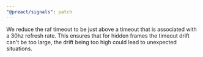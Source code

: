 ```yaml
---
"@preact/signals": patch
---
```


We reduce the raf timeout to be just above a timeout that is associated with a 30hz refresh rate. This ensures that for hidden frames the timeout drift can't be too large, the drift being too high could lead to unexpected situations.
